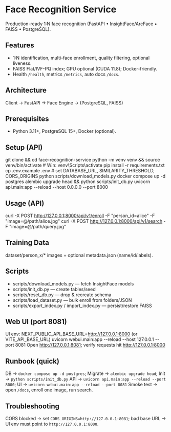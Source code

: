 # Face Recognition Service
Production-ready 1:N face recognition (FastAPI • InsightFace/ArcFace • FAISS • PostgreSQL).

## Features
- 1:N identification, multi-face enrollment, quality filtering, optional liveness.
- FAISS Flat/IVF-PQ index; GPU optional (CUDA 11.8); Docker-friendly.
- Health `/health`, metrics `/metrics`, auto docs `/docs`.

## Architecture
Client → FastAPI → Face Engine → (PostgreSQL, FAISS)

## Prerequisites
- Python 3.11+, PostgreSQL 15+, Docker (optional).

## Setup (API)
git clone <repo> && cd face-recognition-service
python -m venv venv && source venv/bin/activate   # Win: venv\Scripts\activate
pip install -r requirements.txt
cp .env.example .env    # set DATABASE_URL, SIMILARITY_THRESHOLD, CORS_ORIGINS
python scripts/download_models.py
docker compose up -d postgres
alembic upgrade head && python scripts/init_db.py
uvicorn api.main:app --reload --host 0.0.0.0 --port 8000

## Usage (API)
curl -X POST http://127.0.0.1:8000/api/v1/enroll -F "person_id=alice" -F "image=@/path/alice.jpg"
curl -X POST http://127.0.0.1:8000/api/v1/search -F "image=@/path/query.jpg"

## Training Data
dataset/person_x/* images + optional metadata.json (name/id/labels).

## Scripts
- scripts/download_models.py — fetch InsightFace models
- scripts/init_db.py — create tables/seed
- scripts/reset_db.py — drop & recreate schema
- scripts/load_dataset.py — bulk enroll from folders/JSON
- scripts/export_index.py / import_index.py — persist/restore FAISS

## Web UI (port 8081)
UI env: NEXT_PUBLIC_API_BASE_URL=http://127.0.0.1:8000 (or VITE_API_BASE_URL)
uvicorn webui.main:app --reload --host 127.0.0.1 --port 8081
Open http://127.0.0.1:8081; verify requests hit http://127.0.0.1:8000

## Runbook (quick)
DB → `docker compose up -d postgres`; Migrate → `alembic upgrade head`; Init → `python scripts/init_db.py`
API → `uvicorn api.main:app --reload --port 8000`; UI → `uvicorn webui.main:app --reload --port 8081`
Smoke test → open `/docs`, enroll one image, run search.

## Troubleshooting
CORS blocked → set `CORS_ORIGINS=http://127.0.0.1:8081`; bad base URL → UI env must point to `http://127.0.0.1:8000`.
